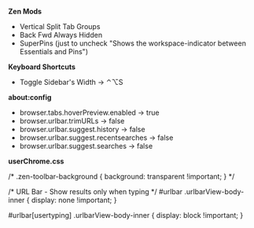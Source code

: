 **Zen Mods**
- Vertical Split Tab Groups
- Back Fwd Always Hidden
- SuperPins (just to uncheck "Shows the workspace-indicator between Essentials and Pins")

**Keyboard Shortcuts**
- Toggle Sidebar's Width -> ⌃⌥S

**about:config**
- browser.tabs.hoverPreview.enabled -> true
- browser.urlbar.trimURLs -> false
- browser.urlbar.suggest.history -> false
- browser.urlbar.suggest.recentsearches -> false
- browser.urlbar.suggest.searches -> false

**userChrome.css**

/*
.zen-toolbar-background {
  background: transparent !important;
}
*/

/* URL Bar - Show results only when typing */
#urlbar .urlbarView-body-inner {
  display: none !important;
}
 
#urlbar[usertyping] .urlbarView-body-inner {
  display: block !important;
}
